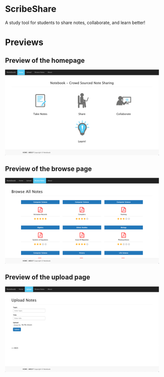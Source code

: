 # ScribeShare
A study tool for students to share notes, collaborate, and learn better!

# Previews
## Preview of the homepage
![alt text](https://github.com/ezquire/Notebook/blob/master/public/images/preview_1.png "Preview of the homepage")

## Preview of the browse page
![alt text](https://github.com/ezquire/Notebook/blob/master/public/images/preview_2.png "Preview of the browse page")

## Preview of the upload page
![alt text](https://github.com/ezquire/Notebook/blob/master/public/images/preview_3.png "Preview of the upload page")
